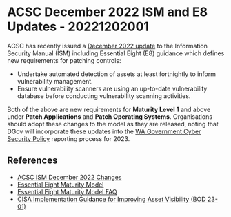 # ACSC December 2022 ISM and E8 Updates - 20221202001

ACSC has recently issued a [December 2022 update](https://www.cyber.gov.au/sites/default/files/2022-12/ISM%20December%202022%20Changes%20%28December%202022%29.pdf) to the Information Security Manual (ISM) including Essential Eight (E8) guidance which defines new requirements for patching controls:

- Undertake automated detection of assets at least fortnightly to inform vulnerability management.
- Ensure vulnerability scanners are using an up-to-date vulnerability database before conducting vulnerability scanning activities.

Both of the above are new requirements for **Maturity Level 1** and above under **Patch Applications** and **Patch Operating Systems**. Organisations should adopt these changes to the model as they are released, noting that DGov will incorporate these updates into the [WA Government Cyber Security Policy](https://www.wa.gov.au/government/publications/wa-government-cyber-security-policy) reporting process for 2023.
 
## References

- [ACSC ISM December 2022 Changes](https://www.cyber.gov.au/sites/default/files/2022-12/ISM%20December%202022%20Changes%20%28December%202022%29.pdf)
- [Essential Eight Maturity Model](https://www.cyber.gov.au/acsc/view-all-content/publications/essential-eight-maturity-model)
- [Essential Eight Maturity Model FAQ](https://www.cyber.gov.au/acsc/view-all-content/publications/essential-eight-maturity-model-faq)
- [CISA Implementation Guidance for Improving Asset Visibility (BOD 23-01)](https://www.cisa.gov/implementation-guidance-binding-operational-directive-23-01)

